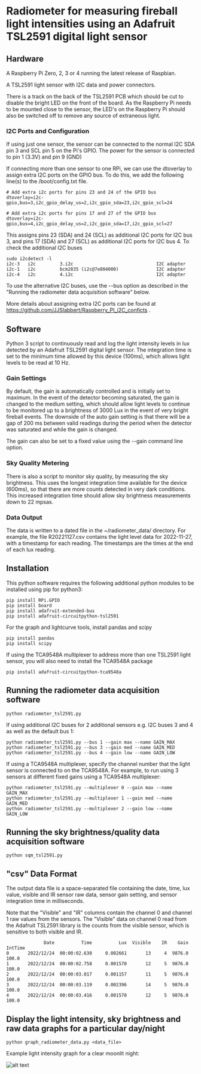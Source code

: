 # Radiometer for measuring fireball light intensities using an Adafruit TSL2591 digital light sensor

## Hardware
A Raspberry Pi Zero, 2, 3 or 4 running the latest release of Raspbian.

A TSL2591 light sensor with I2C data and power connectors.

There is a track on the back of the TSL2591 PCB which should be cut to disable the bright LED on the front of the board.
As the Raspberry Pi needs to be mounted close to the sensor, the LED's on the Raspberry Pi should also be switched off to remove any source of extraneous light.

### I2C Ports and Configuration
If using just one sensor, the sensor can be connected to the normal I2C SDA pin 3 and SCL pin 5 on the Pi's GPIO. The power for the sensor is connected to pin 1 (3.3V) and pin 9 (GND)

If connecting more than one sensor to one RPi, we can use the dtoverlay to assign extra I2C ports on the GPIO bus. To do this, we add the following line(s) to the /boot/config.txt file.
```
# Add extra i2c ports for pins 23 and 24 of the GPIO bus
dtoverlay=i2c-gpio,bus=3,i2c_gpio_delay_us=2,i2c_gpio_sda=23,i2c_gpio_scl=24

# Add extra i2c ports for pins 17 and 27 of the GPIO bus
dtoverlay=i2c-gpio,bus=4,i2c_gpio_delay_us=2,i2c_gpio_sda=17,i2c_gpio_scl=27
```

This assigns pins 23 (SDA) and 24 (SCL) as additional I2C ports for I2C bus 3, and pins 17 (SDA) and 27 (SCL) as additional I2C ports for I2C bus 4.
To check the additional I2C buses
```
sudo i2cdetect -l
i2c-3	i2c       	3.i2c                           	I2C adapter
i2c-1	i2c       	bcm2835 (i2c@7e804000)          	I2C adapter
i2c-4	i2c       	4.i2c                           	I2C adapter
```

To use the alternative I2C buses, use the --bus option as described in the "Running the radiometer data acquisition software" below.

More details about assigning extra I2C ports can be found at https://github.com/JJSlabbert/Raspberry_PI_i2C_conficts .


## Software
Python 3 script to continuously read and log the light intensity levels in lux detected by an Adafruit TSL2591 digital light sensor. The integration time is set to the minimum time allowed by this device (100ms), which allows light levels to be read at 10 Hz.

### Gain Settings
By default, the gain is automatically controlled and is initially set to maximum. In the event of the detector becoming saturated, the gain is changed to the medium setting, which should allow light levels to continue to be monitored up to a brightness of 3000 Lux in the event of very bright fireball events. The downside of the auto gain setting is that there will be a gap of 200 ms between valid readings during the period when the detector was saturated and while the gain is changed.

The gain can also be set to a fixed value using the --gain command line option.

### Sky Quality Metering
There is also a script to monitor sky quality, by measuring the sky brightness. This uses the longest integration time available for the device (600ms), so that there are more counts detected in very dark conditions. This increased integration time should allow sky brightness measurements down to 22 mpsas.

### Data Output
The data is written to a dated file in the ~/radiometer_data/ directory. For example, the file R20221127.csv contains the light level data for 2022-11-27, with a timestamp for each reading. The timestamps are the times at the end of each lux reading.

## Installation
This python software requires the following additional python modules to be installed using pip for python3:
```
pip install RPi.GPIO
pip install board
pip install adafruit-extended-bus
pip install adafruit-circuitpython-tsl2591
```

For the graph and lightcurve tools, install pandas and scipy
```
pip install pandas
pip install scipy
```

If using the TCA9548A multiplexer to address more than one TSL2591 light sensor, you will also need to install the TCA9548A package
```
pip install adafruit-circuitpython-tca9548a
```

## Running the radiometer data acquisition software
```
python radiometer_tsl2591.py
```

If using additional I2C buses for 2 additional sensors e.g. I2C buses 3 and 4 as well as the default bus 1:
```
python radiometer_tsl2591.py --bus 1 --gain max --name GAIN_MAX
python radiometer_tsl2591.py --bus 3 --gain med --name GAIN_MED
python radiometer_tsl2591.py --bus 4 --gain low --name GAIN_LOW
```


If using a TCA9548A multiplexer, specify the channel number that the light sensor is connected to on the TCA9548A. For example, to run using 3 sensors at different fixed gains using a TCA9548A multiplexer:
```
python radiometer_tsl2591.py --multiplexer 0 --gain max --name GAIN_MAX
python radiometer_tsl2591.py --multiplexer 1 --gain med --name GAIN_MED
python radiometer_tsl2591.py --multiplexer 2 --gain low --name GAIN_LOW
```

## Running the sky brightness/quality data acquisition software
```
python sqm_tsl2591.py
```


## "csv" Data Format

The output data file is a space-separated file containing the date, time, lux value, visible and IR sensor raw data, sensor gain setting, and sensor integration time in milliseconds.

Note that the "Visible" and "IR" columns contain the channel 0 and channel 1 raw values from the sensors. The "Visible" data on channel 0 read from the Adafruit TSL2591 library is the counts from the visible sensor, which is sensitive to both visible and IR.
```
              Date          Time          Lux  Visible    IR    Gain  IntTime
0       2022/12/24  00:00:02.630     0.002661       13     4  9876.0    100.0
1       2022/12/24  00:00:02.758     0.001570       12     5  9876.0    100.0
2       2022/12/24  00:00:03.017     0.001157       11     5  9876.0    100.0
3       2022/12/24  00:00:03.119     0.002396       14     5  9876.0    100.0
4       2022/12/24  00:00:03.416     0.001570       12     5  9876.0    100.0
```

## Display the light intensity, sky brightness and raw data graphs for a particular day/night
```
python graph_radiometer_data.py <data_file>
```

Example light intensity graph for a clear moonlit night:

![alt text](https://github.com/rabssm/Radiometer/blob/main/doc/Figure_Moon1.png)


